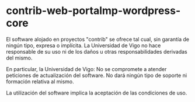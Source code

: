 # contrib-web-portalmp-wordpress-core

El software alojado en proyectos "contrib" se ofrece tal cual, sin garantía de ningún tipo, expresa o implícita. La Universidad de Vigo no hace responsable de su uso ni de los daños u otras responsabilidades derivadas del mismo.

En particular, la Universidad de Vigo: No se compromete a atender peticiones de actualización del software. No dará ningún tipo de soporte ni formación relativa al mismo.

La utilización del software implica la aceptación de las condiciones de uso.
